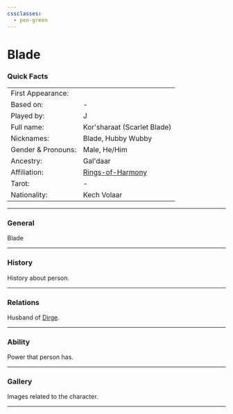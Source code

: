 ```yaml
---
cssclasses:
  - pen-green
---
```

# Blade
### Quick Facts

|                    |                                                    |
| ------------------ | -------------------------------------------------- |
| First Appearance:  |                                                    |
| Based on:          | -                                                  |
| Played by:         | J                                                  |
| Full name:         | Kor'sharaat (Scarlet Blade)                        |
| Nicknames:         | Blade, Hubby Wubby                                 |
| Gender & Pronouns: | Male, He/Him                                       |
| Ancestry:          | Gal'daar                                           |
| Affiliation:       | [Rings-of-Harmony](../-Groups/Rings-of-Harmony.md) |
| Tarot:             | -                                                  |
| Nationality:       | Kech Volaar                                        |
***
### General
Blade

***
### History
History about person.

***
### Relations
Husband of [Dirge](Dirge.md).

***
### Ability
Power that person has.

***
### Gallery
Images related to the character.

***
